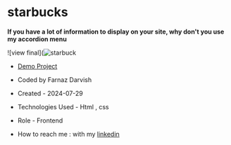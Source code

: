 # starbucks

**If you have a lot of information to display on your site, why don't you use my accordion menu**

![view final](![starbuck](https://github.com/user-attachments/assets/29946097-8cee-49b1-ac59-418f03a11a78)
- [Demo Project](https://github.com/farnazdarvish/starbucks)

- Coded by Farnaz Darvish

- Created - 2024-07-29

- Technologies Used - Html , css 

- Role - Frontend

- How to reach me : with my [linkedin](https://www.linkedin.com/in/farnaz-darvish-540608216/)
